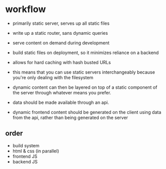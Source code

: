 # workflow

- primarily static server, serves up all static files
- write up a static router, sans dynamic queries
- serve content on demand during development
- build static files on deployment, so it minimizes reliance on a backend
- allows for hard caching with hash busted URLs

- this means that you can use static servers interchangeably because you're
  only dealing with the filesystem
- dynamic content can then be layered on top of a static component of the
  server through whatever means you prefer.
- data should be made available through an api.
- dynamic frontend content should be generated on the client using data from
  the api, rather than being generated on the server

## order
- build system
- html & css (in parallel)
- frontend JS
- backend JS
